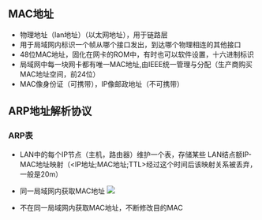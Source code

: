## MAC地址
* 物理地址（lan地址）（以太网地址），用于链路层
* 用于局域网内标识一个帧从哪个接口发出，到达哪个物理相连的其他接口
* 48位MAC地址，固化在网卡的ROM中，有时也可以软件设置，十六进制标识
* 局域网中每一块网卡都有唯一MAC地址,由IEEE统一管理与分配（生产商购买MAC地址空间，前24位）
* MAC像身份证（可携带），IP像邮政地址（不可携带）

## ARP地址解析协议

### ARP表
* LAN中的每个IP节点（主机，路由器）维护一个表，存储某些 LAN结点额IP-MAC地址映射（<IP地址;MAC地址;TTL>经过这个时间后该映射关系被丢弃，一般是20m）

* 同一局域网内获取MAC地址
![](https://i.loli.net/2019/06/27/5d1403e3af50e37888.png)

* 不在同一局域网内获取MAC地址，不断修改目的MAC